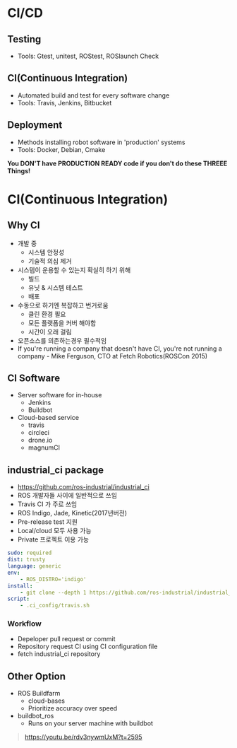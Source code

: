 # CI/CD
## Testing
* Tools: Gtest, unitest, ROStest, ROSlaunch Check

## CI(Continuous Integration)
* Automated build and test for every software change
* Tools: Travis, Jenkins, Bitbucket

## Deployment
* Methods installing robot software in 'production' systems
* Tools: Docker, Debian, Cmake

**You DON'T have PRODUCTION READY code if you don't do these THREEE Things!**

# CI(Continuous Integration)
## Why CI
* 개발 중
    * 시스템 안정성
    * 기술적 의심 제거
* 시스템이 운용할 수 있는지 확실히 하기 위해
    * 빌드
    * 유닛 & 시스템 테스트
    * 배포
* 수동으로 하기엔 복잡하고 번거로움
    * 클린 환경 필요
    * 모든 플랫폼을 커버 해야함
    * 시간이 오래 걸림
* 오픈소스를 의존하는경우 필수적임
* If you're running a company that doesn't have CI, you're not running a company - Mike Ferguson, CTO at Fetch Robotics(ROSCon 2015)

## CI Software
* Server software for in-house
    * Jenkins
    * Buildbot
* Cloud-based service
    * travis
    * circleci
    * drone.io
    * magnumCI

## industrial_ci package
* https://github.com/ros-industrial/industrial_ci
* ROS 개발자들 사이에 일반적으로 쓰임
* Travis CI 가 주로 쓰임
* ROS Indigo, Jade, Kinetic(2017년버전)
* Pre-release test 지원
* Local/cloud 모두 사용 가능
* Private 프로젝트 이용 가능

```yaml
sudo: required
dist: trusty
language: generic
env:
    - ROS_DISTRO='indigo'
install:
    - git clone --depth 1 https://github.com/ros-industrial/industrial_ci.git .ci_config
script:
    - .ci_config/travis.sh
```

### Workflow

* Depeloper pull request or commit
* Repository request CI using CI configuration file
* fetch industrial_ci repository

## Other Option
* ROS Buildfarm
    * cloud-bases
    * Prioritize accuracy over speed
* buildbot_ros
    * Runs on your server machine with buildbot

> https://youtu.be/rdv3nywmUxM?t=2595